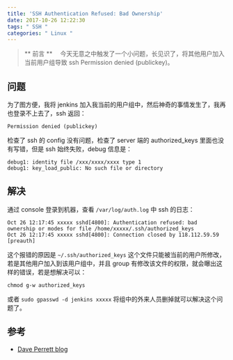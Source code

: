 ```yaml
---
title: 'SSH Authentication Refused: Bad Ownership'
date: 2017-10-26 12:22:30
tags: " SSH "
categories: " Linux "
---
```


> ** 前言 **
　今天无意之中触发了一个小问题，长见识了，将其他用户加入当前用户组导致 ssh Permission denied (publickey)。

## 问题

为了图方便，我将 jenkins 加入我当前的用户组中，然后神奇的事情发生了，我再也登录不上去了，ssh 返回：

```
Permission denied (publickey)
```

检查了 ssh 的 config 没有问题，检查了 server 端的 authorized_keys 里面也没有写错，但是 ssh 始终失败，debug 信息是：

```
debug1: identity file /xxx/xxxx/xxxx type 1
debug1: key_load_public: No such file or directory
```

## 解决

通过 console 登录到机器，查看 `/var/log/auth.log` 中 ssh 的日志：

```
Oct 26 12:17:45 xxxxx sshd[4800]: Authentication refused: bad ownership or modes for file /home/xxxxx/.ssh/authorized_keys
Oct 26 12:17:45 xxxxx sshd[4800]: Connection closed by 118.112.59.59 [preauth]
```

这个报错的原因是 `~/.ssh/authorized_keys` 这个文件只能被当前的用户所修改，若是其他用户加入到该用户组中，并且 group 有修改该文件的权限，就会曝出这样的错误，若是想解决可以：

```
chmod g-w authorized_keys
```

或者 `sudo gpasswd -d jenkins xxxxx` 将组中的外来人员删掉就可以解决这个问题了。

## 参考

- [Dave Perrett blog](https://www.daveperrett.com/articles/2010/09/14/ssh-authentication-refused/)